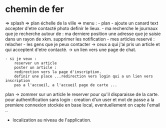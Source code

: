 # chemin de fer
=> splash
=> plan échelle de la ville
=> menu : 
    - plan 
    - ajoute un canard
        text 
        accepter d'etre contacté 
        photo
        definir le lieux.
    - ma recherche
        le journaux que je recherche 
        autour de : ma derniere position 
        une adresse que je saisie 
        dans un rayon de xkm.
        supprimer les notification
    - mes articles reservé : relacher
    - les gens que je peux contacter
        -> ceux a qui j'ai pris un article et qui acceptent d'etre contacté.
        -> un lien vers une page de chat. 

    - si je veux :
        reserver un article 
        poster un article :
        redirection vers la page d'inscription.
        definir une place ...redirection vers login qui a un lien vers inscription
        pas a l'accueil, a l'accueil page de carte ...
plan
    -> zommer sur un article
        le reserver pour qu'il disparaisse de la carte.
pour authentification sans login : creation d'un user et mot de passe a la premiere connexion stockée en base local, eventuellement on capte l'email ..

- localization au niveau de l'application.
